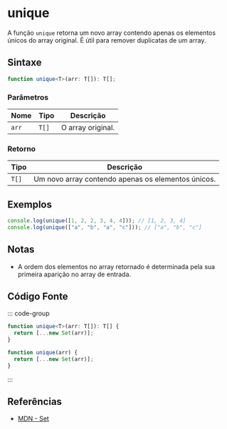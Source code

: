 # unique
A função `unique` retorna um novo array contendo apenas os elementos únicos do array original. É útil para remover duplicatas de um array.

## Sintaxe

```typescript
function unique<T>(arr: T[]): T[];
```

### Parâmetros

| Nome  | Tipo   | Descrição           |
|-------|--------|---------------------|
| `arr` | `T[]`  | O array original.   |

### Retorno

| Tipo   | Descrição                                           |
|--------|-----------------------------------------------------|
| `T[]`  | Um novo array contendo apenas os elementos únicos.  |

## Exemplos

```typescript
console.log(unique([1, 2, 2, 3, 4, 4])); // [1, 2, 3, 4]
console.log(unique(["a", "b", "a", "c"])); // ["a", "b", "c"]
```

## Notas

- A ordem dos elementos no array retornado é determinada pela sua primeira aparição no array de entrada.

## Código Fonte
::: code-group
```typescript
function unique<T>(arr: T[]): T[] {
  return [...new Set(arr)];
}
```

```javascript
function unique(arr) {
  return [...new Set(arr)];
}
```
:::

## Referências
- [MDN - Set](https://developer.mozilla.org/en-US/docs/Web/JavaScript/Reference/Global_Objects/Set)